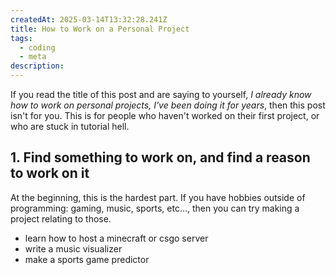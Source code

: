 ```yaml
---
createdAt: 2025-03-14T13:32:28.241Z
title: How to Work on a Personal Project
tags:
  - coding
  - meta
description:
---
```


If you read the title of this post and are saying to yourself, _I already know
how to work on personal projects, I've been doing it for years_, then this post
isn't for you. This is for people who haven't worked on their first project, or
who are stuck in tutorial hell.

## 1. Find something to work on, and find a reason to work on it

At the beginning, this is the hardest part. If you have hobbies outside of
programming: gaming, music, sports, etc..., then you can try making a project
relating to those.

- learn how to host a minecraft or csgo server
- write a music visualizer
- make a sports game predictor
